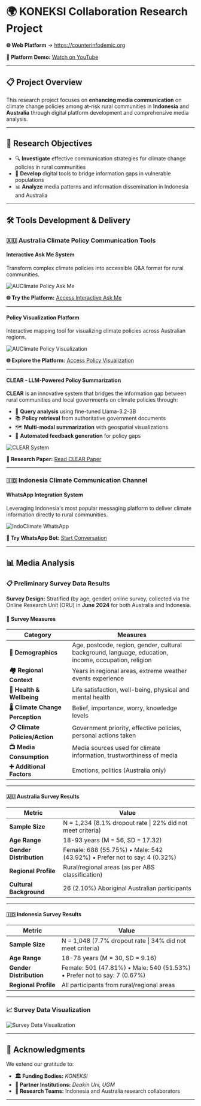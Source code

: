 # 🌍 KONEKSI Collaboration Research Project

**🌐 Web Platform** → <https://counterinfodemic.org>

**🎥 Platform Demo:** [Watch on YouTube](https://youtu.be/d8kwXpryflY?si=ih5srYC-A1_Q7uCj) 

---

## 📋 Project Overview

This research project focuses on **enhancing media communication** on climate change policies among at-risk rural communities in **Indonesia** and **Australia** through digital platform development and comprehensive media analysis.

---

## 🎯 Research Objectives

- 🔍 **Investigate** effective communication strategies for climate change policies in rural communities
- 🌉 **Develop** digital tools to bridge information gaps in vulnerable populations  
- 📊 **Analyze** media patterns and information dissemination in Indonesia and Australia

---

## 🛠️ Tools Development & Delivery

### 🇦🇺 Australia Climate Policy Communication Tools

#### **Interactive Ask Me System**
Transform complex climate policies into accessible Q&A format for rural communities.

![AUClimate Policy Ask Me](assets/Askme.jpg)

**🌐 Try the Platform:** [Access Interactive Ask Me](https://counterinfodemic.org/tool/ask)

---

#### **Policy Visualization Platform**  
Interactive mapping tool for visualizing climate policies across Australian regions.

![AUClimate Policy Visualization](assets/map.jpg)

**🌐 Explore the Platform:** [Access Policy Visualization](https://counterinfodemic.org/tool/ask)

---

#### **CLEAR - LLM-Powered Policy Summarization**

**CLEAR** is an innovative system that bridges the information gap between rural communities and local governments on climate policies through:

- 🤖 **Query analysis** using fine-tuned Llama-3.2-3B
- 📚 **Policy retrieval** from authoritative government documents  
- 🗺️ **Multi-modal summarization** with geospatial visualizations
- 🔄 **Automated feedback generation** for policy gaps

![CLEAR System](assets/CLEAR_Poster.png)

**📄 Research Paper:** [Read CLEAR Paper](https://dl.acm.org/doi/10.1145/3701716.3715170) 

---

### 🇮🇩 Indonesia Climate Communication Channel

#### **WhatsApp Integration System**
Leveraging Indonesia's most popular messaging platform to deliver climate information directly to rural communities.

![IndoClimate WhatsApp](assets/whatsapp.jpg)

**💬 Try WhatsApp Bot:** [Start Conversation](https://api.whatsapp.com/send/?phone=6289616373137&text&type=phone_number&app_absent=0) 

---


## 📊 Media Analysis
### 📋 Preliminary Survey Data Results

**Survey Design:** Stratified (by age, gender) online survey, collected via the Online Research Unit (ORU) in **June 2024** for both Australia and Indonesia.

#### 📝 Survey Measures

| Category | Measures |
|----------|----------|
| **👥 Demographics** | Age, postcode, region, gender, cultural background, language, education, income, occupation, religion |
| **🏘️ Regional Context** | Years in regional areas, extreme weather events experience |
| **💚 Health & Wellbeing** | Life satisfaction, well-being, physical and mental health |
| **🌡️ Climate Change Perception** | Belief, importance, worry, knowledge levels |
| **📋 Climate Policies/Action** | Government priority, effective policies, personal actions taken |
| **📺 Media Consumption** | Media sources used for climate information, trustworthiness of media |
| **➕ Additional Factors** | Emotions, politics (Australia only) |

---

#### 🇦🇺 Australia Survey Results

| **Metric** | **Value** |
|------------|-----------|
| **Sample Size** | N = 1,234 (8.1% dropout rate \| 22% did not meet criteria) |
| **Age Range** | 18-93 years (M = 56, SD = 17.32) |
| **Gender Distribution** | Female: 688 (55.75%) • Male: 542 (43.92%) • Prefer not to say: 4 (0.32%) |
| **Regional Profile** | Rural/regional areas (as per ABS classification) |
| **Cultural Background** | 26 (2.10%) Aboriginal Australian participants |

---

#### 🇮🇩 Indonesia Survey Results

| **Metric** | **Value** |
|------------|-----------|
| **Sample Size** | N = 1,048 (7.7% dropout rate \| 34% did not meet criteria) |
| **Age Range** | 18-78 years (M = 30, SD = 9.16) |
| **Gender Distribution** | Female: 501 (47.81%) • Male: 540 (51.53%) • Prefer not to say: 7 (0.67%) |
| **Regional Profile** | All participants from rural/regional areas |

---

### 📈 Survey Data Visualization

![Survey Data Visualization](assets/questionaire.jpg)

---

## 🙏 Acknowledgments

We extend our gratitude to:

- **🏛️ Funding Bodies:** *KONEKSI*
- **🤝 Partner Institutions:** *Deakin Uni, UGM*
- **👥 Research Teams:** Indonesia and Australia research collaborators

---








